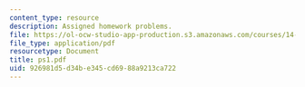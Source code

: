 ```yaml
---
content_type: resource
description: Assigned homework problems.
file: https://ol-ocw-studio-app-production.s3.amazonaws.com/courses/14-02-principles-of-macroeconomics-fall-2004/926981d5d34be345cd6988a9213ca722_ps1.pdf
file_type: application/pdf
resourcetype: Document
title: ps1.pdf
uid: 926981d5-d34b-e345-cd69-88a9213ca722
---
```

